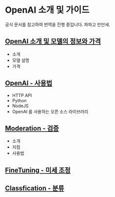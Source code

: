 # OpenAI 소개 및 가이드

공식 문서를 참고하여 번역을 진행 중입니다. 파파고 만만세.

## [OpenAI 소개 및 모델의 정보와 가격](OpenAI_소개.md)

* 소개
* 모델 설명
* 가격

## [OpenAI - 사용법](OpenAI_사용_기초.md)

* HTTP API
* Python
* NodeJS
* OpenAI 를 사용하는 오픈 소스 라이브러리

## [Moderation - 검증](OpenAI_Moderation.md)

* 소개
* 지침
* 사용법

## [FineTuning - 미세 조정](OpenAI_FineTuning.md)

## [Classfication - 분류](OpenAI_Classification.md)